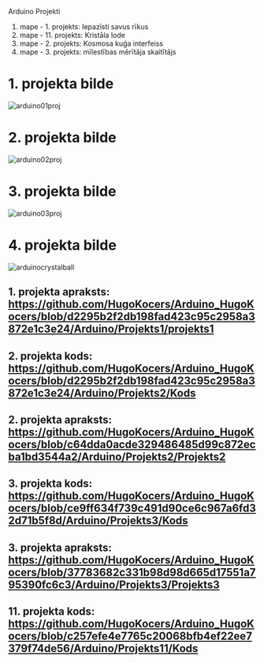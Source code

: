 Arduino Projekti
1. mape - 1. projekts: Iepazīsti savus rīkus
2. mape - 11. projekts: Kristāla lode
3. mape - 2. projekts: Kosmosa kuģa interfeiss
4. mape - 3. projekts: mīlestības mērītāja skaitītājs

# 1. projekta bilde
![arduino01proj](https://github.com/user-attachments/assets/74878004-d81e-4726-b82d-0291e202a9f9)

# 2. projekta bilde
![arduino02proj](https://github.com/user-attachments/assets/43f12ffa-1e6b-46b7-8229-053ea90d983e)

# 3. projekta bilde
![arduino03proj](https://github.com/user-attachments/assets/a504f015-d0f3-4950-be6a-fdabd32a3416)

# 4. projekta bilde
![arduinocrystalball](https://github.com/user-attachments/assets/59e0de5f-d392-45a3-8dc8-fdc98374c14e)

## 1. projekta apraksts: https://github.com/HugoKocers/Arduino_HugoKocers/blob/d2295b2f2db198fad423c95c2958a3872e1c3e24/Arduino/Projekts1/projekts1

## 2. projekta kods: https://github.com/HugoKocers/Arduino_HugoKocers/blob/d2295b2f2db198fad423c95c2958a3872e1c3e24/Arduino/Projekts2/Kods
## 2. projekta apraksts: https://github.com/HugoKocers/Arduino_HugoKocers/blob/c64dda0acde329486485d99c872ecba1bd3544a2/Arduino/Projekts2/Projekts2

## 3. projekta kods: https://github.com/HugoKocers/Arduino_HugoKocers/blob/ce9ff634f739c491d90ce6c967a6fd32d71b5f8d/Arduino/Projekts3/Kods
## 3. projekta apraksts: https://github.com/HugoKocers/Arduino_HugoKocers/blob/37783682c331b98d98d665d17551a795390fc6c3/Arduino/Projekts3/Projekts3

## 11. projekta kods: https://github.com/HugoKocers/Arduino_HugoKocers/blob/c257efe4e7765c20068bfb4ef22ee7379f74de56/Arduino/Projekts11/Kods

